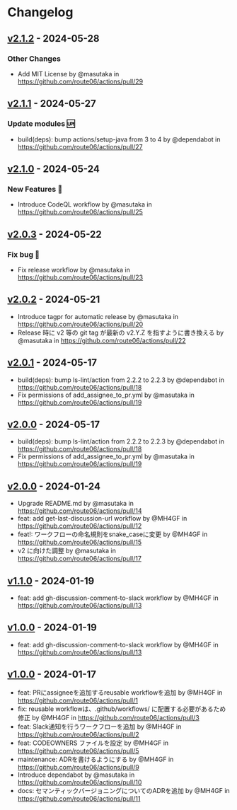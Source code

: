 # Changelog

## [v2.1.2](https://github.com/route06/actions/compare/v2.1.1...v2.1.2) - 2024-05-28
### Other Changes
- Add MIT License by @masutaka in https://github.com/route06/actions/pull/29

## [v2.1.1](https://github.com/route06/actions/compare/v2.1.0...v2.1.1) - 2024-05-27
### Update modules :up:
- build(deps): bump actions/setup-java from 3 to 4 by @dependabot in https://github.com/route06/actions/pull/27

## [v2.1.0](https://github.com/route06/actions/compare/v2.0.3...v2.1.0) - 2024-05-24
### New Features :tada:
- Introduce CodeQL workflow by @masutaka in https://github.com/route06/actions/pull/25

## [v2.0.3](https://github.com/route06/actions/compare/v2.0.2...v2.0.3) - 2024-05-22
### Fix bug :bug:
- Fix release workflow by @masutaka in https://github.com/route06/actions/pull/23

## [v2.0.2](https://github.com/route06/actions/compare/v2.0.1...v2.0.2) - 2024-05-21
- Introduce tagpr for automatic release by @masutaka in https://github.com/route06/actions/pull/20
- Release 時に v2 等の git tag が最新の v2.Y.Z を指すように書き換える by @masutaka in https://github.com/route06/actions/pull/22

## [v2.0.1](https://github.com/route06/actions/compare/v2.0.0...v2.0.1) - 2024-05-17
- build(deps): bump ls-lint/action from 2.2.2 to 2.2.3 by @dependabot in https://github.com/route06/actions/pull/18
- Fix permissions of add_assignee_to_pr.yml by @masutaka in https://github.com/route06/actions/pull/19

## [v2.0.0](https://github.com/route06/actions/compare/v2.0.0...v2) - 2024-05-17
- build(deps): bump ls-lint/action from 2.2.2 to 2.2.3 by @dependabot in https://github.com/route06/actions/pull/18
- Fix permissions of add_assignee_to_pr.yml by @masutaka in https://github.com/route06/actions/pull/19

## [v2.0.0](https://github.com/route06/actions/compare/v1...v2.0.0) - 2024-01-24
- Upgrade README.md by @masutaka in https://github.com/route06/actions/pull/14
- feat: add get-last-discussion-url workflow by @MH4GF in https://github.com/route06/actions/pull/12
- feat!: ワークフローの命名規則をsnake_caseに変更 by @MH4GF in https://github.com/route06/actions/pull/15
- v2 に向けた調整 by @masutaka in https://github.com/route06/actions/pull/17

## [v1.1.0](https://github.com/route06/actions/compare/v1.0.0...v1.1.0) - 2024-01-19
- feat: add gh-discussion-comment-to-slack workflow by @MH4GF in https://github.com/route06/actions/pull/13

## [v1.0.0](https://github.com/route06/actions/compare/v1.0.0...v1) - 2024-01-19
- feat: add gh-discussion-comment-to-slack workflow by @MH4GF in https://github.com/route06/actions/pull/13

## [v1.0.0](https://github.com/route06/actions/commits/v1.0.0) - 2024-01-17
- feat: PRにassigneeを追加するreusable workflowを追加 by @MH4GF in https://github.com/route06/actions/pull/1
- fix: reusable workflowは、.github/workflows/ に配置する必要があるため修正 by @MH4GF in https://github.com/route06/actions/pull/3
- feat: Slack通知を行うワークフローを追加 by @MH4GF in https://github.com/route06/actions/pull/2
- feat: CODEOWNERS ファイルを設定 by @MH4GF in https://github.com/route06/actions/pull/5
- maintenance: ADRを書けるようにする by @MH4GF in https://github.com/route06/actions/pull/9
- Introduce dependabot by @masutaka in https://github.com/route06/actions/pull/10
- docs: セマンティックバージョニングについてのADRを追加 by @MH4GF in https://github.com/route06/actions/pull/11
